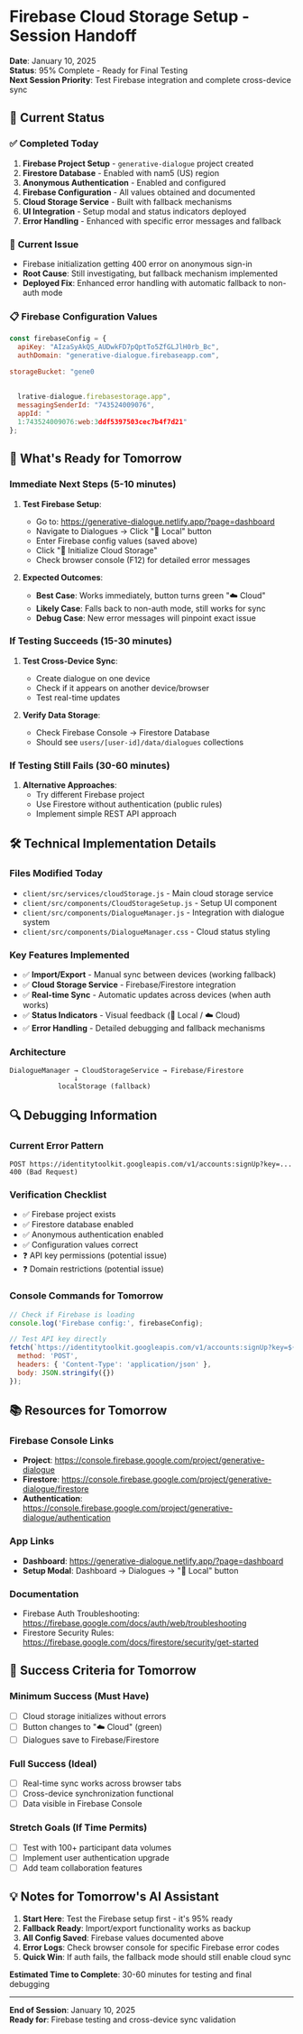 # Firebase Cloud Storage Setup - Session Handoff

**Date**: January 10, 2025  
**Status**: 95% Complete - Ready for Final Testing  
**Next Session Priority**: Test Firebase integration and complete cross-device sync

## 🎯 **Current Status**

### ✅ **Completed Today**
1. **Firebase Project Setup** - `generative-dialogue` project created
2. **Firestore Database** - Enabled with nam5 (US) region
3. **Anonymous Authentication** - Enabled and configured
4. **Firebase Configuration** - All values obtained and documented
5. **Cloud Storage Service** - Built with fallback mechanisms
6. **UI Integration** - Setup modal and status indicators deployed
7. **Error Handling** - Enhanced with specific error messages and fallback

### 🔄 **Current Issue**
- Firebase initialization getting 400 error on anonymous sign-in
- **Root Cause**: Still investigating, but fallback mechanism implemented
- **Deployed Fix**: Enhanced error handling with automatic fallback to non-auth mode

### 📋 **Firebase Configuration Values**
```javascript
const firebaseConfig = {
  apiKey: "AIzaSyAkQS_AUDwkFD7pQptTo5ZfGLJlH0rb_Bc",
  authDomain: "generative-dialogue.firebaseapp.com", 

storageBucket: "gene0
  
  
  lrative-dialogue.firebasestorage.app",
  messagingSenderId: "743524009076",
  appId: "
  1:743524009076:web:3ddf5397503cec7b4f7d21"
};
```

## 🚀 **What's Ready for Tomorrow**

### **Immediate Next Steps** (5-10 minutes)
1. **Test Firebase Setup**:
   - Go to: https://generative-dialogue.netlify.app/?page=dashboard
   - Navigate to Dialogues → Click "📱 Local" button
   - Enter Firebase config values (saved above)
   - Click "🚀 Initialize Cloud Storage"
   - Check browser console (F12) for detailed error messages

2. **Expected Outcomes**:
   - **Best Case**: Works immediately, button turns green "☁️ Cloud"
   - **Likely Case**: Falls back to non-auth mode, still works for sync
   - **Debug Case**: New error messages will pinpoint exact issue

### **If Testing Succeeds** (15-30 minutes)
1. **Test Cross-Device Sync**:
   - Create dialogue on one device
   - Check if it appears on another device/browser
   - Test real-time updates

2. **Verify Data Storage**:
   - Check Firebase Console → Firestore Database
   - Should see `users/[user-id]/data/dialogues` collections

### **If Testing Still Fails** (30-60 minutes)
1. **Alternative Approaches**:
   - Try different Firebase project
   - Use Firestore without authentication (public rules)
   - Implement simple REST API approach

## 🛠️ **Technical Implementation Details**

### **Files Modified Today**
- `client/src/services/cloudStorage.js` - Main cloud storage service
- `client/src/components/CloudStorageSetup.js` - Setup UI component  
- `client/src/components/DialogueManager.js` - Integration with dialogue system
- `client/src/components/DialogueManager.css` - Cloud status styling

### **Key Features Implemented**
- ✅ **Import/Export** - Manual sync between devices (working fallback)
- ✅ **Cloud Storage Service** - Firebase/Firestore integration
- ✅ **Real-time Sync** - Automatic updates across devices (when auth works)
- ✅ **Status Indicators** - Visual feedback (📱 Local / ☁️ Cloud)
- ✅ **Error Handling** - Detailed debugging and fallback mechanisms

### **Architecture**
```
DialogueManager → CloudStorageService → Firebase/Firestore
                ↓
            localStorage (fallback)
```

## 🔍 **Debugging Information**

### **Current Error Pattern**
```
POST https://identitytoolkit.googleapis.com/v1/accounts:signUp?key=... 400 (Bad Request)
```

### **Verification Checklist**
- ✅ Firebase project exists
- ✅ Firestore database enabled  
- ✅ Anonymous authentication enabled
- ✅ Configuration values correct
- ❓ API key permissions (potential issue)
- ❓ Domain restrictions (potential issue)

### **Console Commands for Tomorrow**
```javascript
// Check if Firebase is loading
console.log('Firebase config:', firebaseConfig);

// Test API key directly
fetch(`https://identitytoolkit.googleapis.com/v1/accounts:signUp?key=${apiKey}`, {
  method: 'POST',
  headers: { 'Content-Type': 'application/json' },
  body: JSON.stringify({})
});
```

## 📚 **Resources for Tomorrow**

### **Firebase Console Links**
- **Project**: https://console.firebase.google.com/project/generative-dialogue
- **Firestore**: https://console.firebase.google.com/project/generative-dialogue/firestore
- **Authentication**: https://console.firebase.google.com/project/generative-dialogue/authentication

### **App Links**
- **Dashboard**: https://generative-dialogue.netlify.app/?page=dashboard
- **Setup Modal**: Dashboard → Dialogues → "📱 Local" button

### **Documentation**
- Firebase Auth Troubleshooting: https://firebase.google.com/docs/auth/web/troubleshooting
- Firestore Security Rules: https://firebase.google.com/docs/firestore/security/get-started

## 🎯 **Success Criteria for Tomorrow**

### **Minimum Success** (Must Have)
- [ ] Cloud storage initializes without errors
- [ ] Button changes to "☁️ Cloud" (green)
- [ ] Dialogues save to Firebase/Firestore

### **Full Success** (Ideal)
- [ ] Real-time sync works across browser tabs
- [ ] Cross-device synchronization functional
- [ ] Data visible in Firebase Console

### **Stretch Goals** (If Time Permits)
- [ ] Test with 100+ participant data volumes
- [ ] Implement user authentication upgrade
- [ ] Add team collaboration features

## 💡 **Notes for Tomorrow's AI Assistant**

1. **Start Here**: Test the Firebase setup first - it's 95% ready
2. **Fallback Ready**: Import/export functionality works as backup
3. **All Config Saved**: Firebase values documented above
4. **Error Logs**: Check browser console for specific Firebase error codes
5. **Quick Win**: If auth fails, the fallback mode should still enable cloud sync

**Estimated Time to Complete**: 30-60 minutes for testing and final debugging

---
**End of Session**: January 10, 2025  
**Ready for**: Firebase testing and cross-device sync validation

